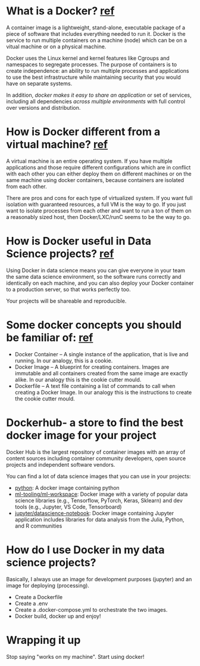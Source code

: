 # What is a Docker? [ref](https://www.redhat.com/pt-br/topics/containers/what-is-docker)

A container image is a lightweight, stand-alone, executable package of a piece of software that includes everything needed to run it.
Docker is the service to run multiple containers on a machine (node) which can be on a vitual machine or on a physical machine.

Docker uses the Linux kernel and kernel features like Cgroups and namespaces to segregate processes. 
The purpose of containers is to create independence: an ability to run multiple processes and applications 
to use the best infrastructure while maintaining security that you would have on separate systems.

In addition, *docker makes it easy to share an application* or set of services, including 
all dependencies *across multiple environments* with full control over versions and distribution.

# How is Docker different from a virtual machine? [ref](https://www.docker.com/resources/what-container)

A virtual machine is an entire operating system.
If you have multiple applications and those require different configurations which are in conflict with each other you 
can either deploy them on different machines or on the same machine using docker containers, because containers are isolated from each other.

There are pros and cons for each type of virtualized system. If you want full isolation with guaranteed resources, a full VM is the way to go. 
If you just want to isolate processes from each other and want to run a ton of them on a reasonably sized host, then Docker/LXC/runC seems to be the way to go.

# How is Docker useful in Data Science projects? [ref](https://practicaldatascience.co.uk/data-engineering/how-to-use-docker-for-your-data-science-projects)

Using Docker in data science means you can give everyone in your team the same data science environment, 
so the software runs correctly and identically on each machine, and you can also deploy your Docker container 
to a production server, so that works perfectly too. 

Your projects will be shareable and reproducible.

# Some docker concepts you should be familiar of: [ref](https://dagshub.com/blog/setting-up-data-science-workspace-with-docker/)

- Docker Container – A single instance of the application, that is live and running. In our analogy, this is a cookie.
- Docker Image – A blueprint for creating containers. Images are immutable and all containers created from the same image are exactly alike. In our analogy this is the cookie cutter mould.
- Dockerfile – A text file containing a list of commands to call when creating a Docker Image. In our analogy this is the instructions to create the cookie cutter mould.

# Dockerhub- a store to find the best docker image for your project

Docker Hub is the largest repository of container images with an array of content sources including container community developers, 
open source projects and independent software vendors.

You can find a lot of data science images that you can use in your projects:

- [python](https://hub.docker.com/\_/python): A docker image containing python
- [ml-tooling/ml-workspace](https://github.com/ml-tooling/ml-workspace): Docker image with a variety of popular data science libraries (e.g., Tensorflow, PyTorch, Keras, Sklearn) and dev tools (e.g., Jupyter, VS Code, Tensorboard)
- [jupyter/datascience-notebook](https://hub.docker.com/r/jupyter/datascience-notebook/): Docker image containing Jupyter application includes libraries for data analysis from the Julia, Python, and R communities

# How do I use Docker in my data science projects?

Basically, I always use an image for development purposes (jupyter) and an image for deploying (processing).

- Create a Dockerfile
- Create a .env
- Create a .docker-compose.yml to orchestrate the two images.
- Docker build, docker up and enjoy!

# Wrapping it up

Stop saying "works on my machine". Start using docker!
